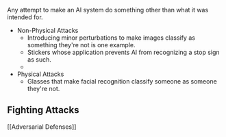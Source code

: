 
Any attempt to make an AI system do something other than what it was intended for. 



* Non-Physical Attacks
	* Introducing minor perturbations to make images classify as something they're not is one example. 
	* Stickers whose application prevents AI from recognizing a stop sign as such. 
	* 
* Physical Attacks
	* Glasses that make facial recognition classify someone as someone they're not. 

## Fighting Attacks
[[Adversarial Defenses]]